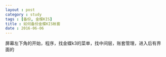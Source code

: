 ```yaml
---
layout : post
category : study
tags : [备份, 金蝶KIS]
title : 如何备份金蝶KIS帐套
date : 2016-06-06
---
```


屏幕左下角的开始，程序，找金蝶k3的菜单，找中间层，账套管理，进入后有界面的
